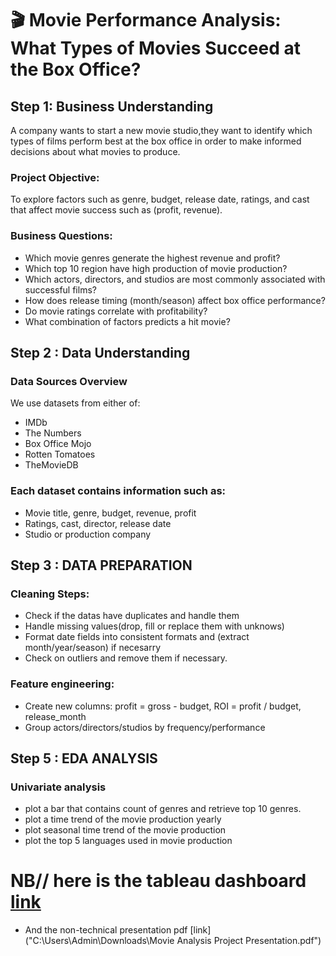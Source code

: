 # 🎬 Movie Performance Analysis: What Types of Movies Succeed at the Box Office?
## Step 1: Business Understanding
A company wants to start a new movie studio,they want to identify which types of films perform best at the box office in order to make informed decisions about what movies to produce.
### Project Objective:
To explore factors such as genre, budget, release date, ratings, and cast that affect movie success such as (profit, revenue).
### Business Questions:
* Which movie genres generate the highest revenue and profit?
* Which top 10 region have high production of movie production?
* Which actors, directors, and studios are most commonly associated with successful films?
* How does release timing (month/season) affect box office performance?
* Do movie ratings correlate with profitability?
* What combination of factors predicts a hit movie?
## Step 2 : Data Understanding
### Data Sources Overview
We use datasets from either of:
* IMDb
* The Numbers
* Box Office Mojo
* Rotten Tomatoes
* TheMovieDB
### Each dataset contains information such as:
* Movie title, genre, budget, revenue, profit
* Ratings, cast, director, release date
* Studio or production company
## Step 3 : DATA PREPARATION
### Cleaning Steps:
* Check if the datas have duplicates and handle them
* Handle missing values(drop, fill or replace them with unknows)
* Format date fields into consistent formats and (extract month/year/season) if necesarry
* Check on outliers and remove them if necessary.
### Feature engineering:
* Create new columns: profit = gross - budget, ROI = profit / budget, release_month
* Group actors/directors/studios by frequency/performance
##  Step 5 : EDA ANALYSIS
### Univariate analysis
* plot a bar that contains count of genres and retrieve top 10 genres.
* plot a time trend of the movie production yearly
* plot seasonal time trend of the movie production
* plot the top 5 languages used in movie production
# NB// here is the tableau dashboard [link](https://public.tableau.com/app/profile/wawira.muriithi/viz/Phase2movieproject/Moviesummary)
* And the non-technical presentation pdf [link]("C:\Users\Admin\Downloads\Movie Analysis  Project Presentation.pdf")

